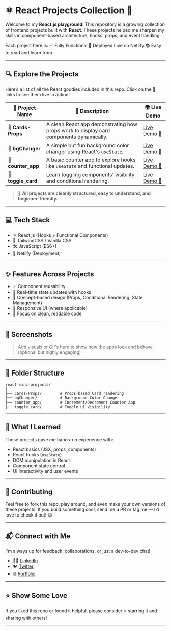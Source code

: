 # ⚛️ React Projects Collection 🚀

Welcome to my **React.js playground**! This repository is a growing collection of frontend projects built with **React**. These projects helped me sharpen my skills in component-based architecture, hooks, props, and event handling.

Each project here is:
✅ Fully Functional
🚀 Deployed Live on Netlify
📚 Easy to read and learn from

---

## 🔍 Explore the Projects

Here’s a list of all the React goodies included in this repo. Click on the 🔗 links to see them live in action!

| 🚀 Project Name     | 🧠 Description                                                                         | 🌍 Live Demo                                              |
| ------------------- | -------------------------------------------------------------------------------------- | --------------------------------------------------------- |
| 🧩 **Cards-Props**  | A clean React app demonstrating how props work to display card components dynamically. | [Live Demo 🔗](https://your-netlify-link.com/cards-props) |
| 🎨 **bgChanger**    | A simple but fun background color changer using React's `useState`.                    | [Live Demo 🔗](https://your-netlify-link.com/bgChanger)   |
| 🔢 **counter\_app** | A basic counter app to explore hooks like `useState` and functional updates.           | [Live Demo 🔗](https://your-netlify-link.com/counter_app) |
| 🔄 **toggle\_card** | Learn toggling components' visibility and conditional rendering.                       | [Live Demo 🔗](https://your-netlify-link.com/toggle_card) |

> 📝 **All projects are cleanly structured, easy to understand, and beginner-friendly.**

---

## 💻 Tech Stack

* ⚛️ React.js (Hooks + Functional Components)
* 🎨 TailwindCSS / Vanilla CSS
* 🛠 JavaScript (ES6+)
* 🚀 Netlify (Deployment)

---

## ✨ Features Across Projects

* ✅ Component reusability
* 🔁 Real-time state updates with hooks
* 🧠 Concept-based design (Props, Conditional Rendering, State Management)
* 📱 Responsive UI (where applicable)
* 🎯 Focus on clean, readable code

---

## 📸 Screenshots

> Add visuals or GIFs here to show how the apps look and behave (optional but highly engaging)

---

## 📂 Folder Structure

```
react-mini-projects/
│
├── Cards-Props/        # Props-based Card rendering
├── bgChanger/          # Background Color Changer
├── counter_app/        # Increment/Decrement Counter App
├── toggle_card/        # Toggle UI Visibility
```

---

## 🧠 What I Learned

These projects gave me hands-on experience with:

* React basics (JSX, props, components)
* React hooks (`useState`)
* DOM manipulation in React
* Component state control
* UI interactivity and user events

---

## 🤝 Contributing

Feel free to fork this repo, play around, and even make your own versions of these projects.
If you build something cool, send me a PR or tag me — I’d love to check it out! 😄

---

## 📬 Connect with Me

I'm always up for feedback, collaborations, or just a dev-to-dev chat!

* 🧑‍💻 [LinkedIn](https://linkedin.com/in/yourprofile)
* 🐦 [Twitter](https://twitter.com/yourhandle)
* 🌐 [Portfolio](https://yourportfolio.com)

---

## ⭐️ Show Some Love

If you liked this repo or found it helpful, please consider ⭐️ starring it and sharing with others!

---
